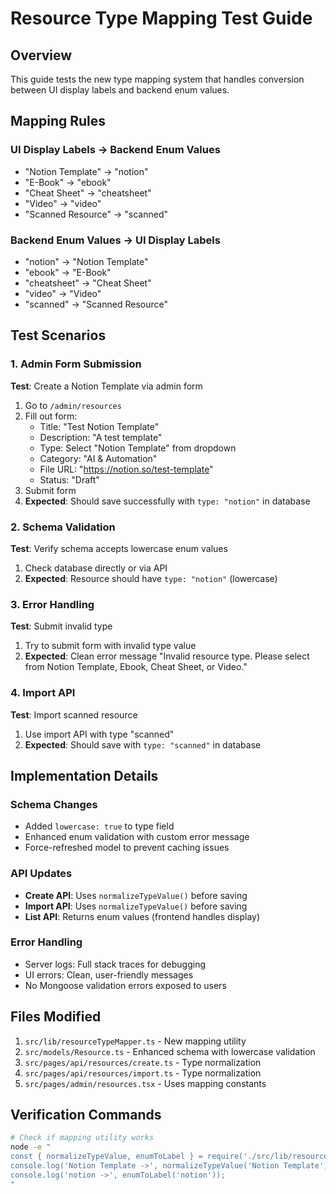 # Resource Type Mapping Test Guide

## Overview
This guide tests the new type mapping system that handles conversion between UI display labels and backend enum values.

## Mapping Rules

### UI Display Labels → Backend Enum Values
- "Notion Template" → "notion"
- "E-Book" → "ebook" 
- "Cheat Sheet" → "cheatsheet"
- "Video" → "video"
- "Scanned Resource" → "scanned"

### Backend Enum Values → UI Display Labels
- "notion" → "Notion Template"
- "ebook" → "E-Book"
- "cheatsheet" → "Cheat Sheet"
- "video" → "Video"
- "scanned" → "Scanned Resource"

## Test Scenarios

### 1. Admin Form Submission
**Test**: Create a Notion Template via admin form
1. Go to `/admin/resources`
2. Fill out form:
   - Title: "Test Notion Template"
   - Description: "A test template"
   - Type: Select "Notion Template" from dropdown
   - Category: "AI & Automation"
   - File URL: "https://notion.so/test-template"
   - Status: "Draft"
3. Submit form
4. **Expected**: Should save successfully with `type: "notion"` in database

### 2. Schema Validation
**Test**: Verify schema accepts lowercase enum values
1. Check database directly or via API
2. **Expected**: Resource should have `type: "notion"` (lowercase)

### 3. Error Handling
**Test**: Submit invalid type
1. Try to submit form with invalid type value
2. **Expected**: Clean error message "Invalid resource type. Please select from Notion Template, Ebook, Cheat Sheet, or Video."

### 4. Import API
**Test**: Import scanned resource
1. Use import API with type "scanned"
2. **Expected**: Should save with `type: "scanned"` in database

## Implementation Details

### Schema Changes
- Added `lowercase: true` to type field
- Enhanced enum validation with custom error message
- Force-refreshed model to prevent caching issues

### API Updates
- **Create API**: Uses `normalizeTypeValue()` before saving
- **Import API**: Uses `normalizeTypeValue()` before saving
- **List API**: Returns enum values (frontend handles display)

### Error Handling
- Server logs: Full stack traces for debugging
- UI errors: Clean, user-friendly messages
- No Mongoose validation errors exposed to users

## Files Modified
1. `src/lib/resourceTypeMapper.ts` - New mapping utility
2. `src/models/Resource.ts` - Enhanced schema with lowercase validation
3. `src/pages/api/resources/create.ts` - Type normalization
4. `src/pages/api/resources/import.ts` - Type normalization
5. `src/pages/admin/resources.tsx` - Uses mapping constants

## Verification Commands
```bash
# Check if mapping utility works
node -e "
const { normalizeTypeValue, enumToLabel } = require('./src/lib/resourceTypeMapper.ts');
console.log('Notion Template ->', normalizeTypeValue('Notion Template'));
console.log('notion ->', enumToLabel('notion'));
"
```
